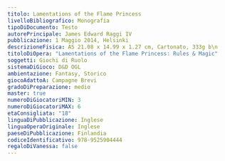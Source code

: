 ```yaml
---
titolo: Lamentations of the Flame Princess
livelloBibliografico: Monografia
tipoDiDocumento: Testo
autorePrincipale: James Edward Raggi IV
pubblicazione: 1 Maggio 2014, Helsinki
descrizioneFisica: A5 21.08 x 14.99 x 1.27 cm, Cartonato, 333g b\n
titoloDiOpera: "Lamentations of the Flame Princess: Rules & Magic"
soggetti: Giochi di Ruolo
sistemaDiGioco: D&D OGL
ambientazione: Fantasy, Storico
giocoAdattoA: Campagne Brevi
gradoDiPreparazione: medio
master: true
numeroDiGiocatoriMIN: 3
numeroDiGiocatoriMAX: 6
etaConsigliata: "18"
linguaDiPubblicazione: Inglese
linguaOperaOriginale: Inglese
paeseDiPubblicazione: Finlandia
codiceIdentificativo: 978-9525904444
regaloDiVanessa: false
---
```

